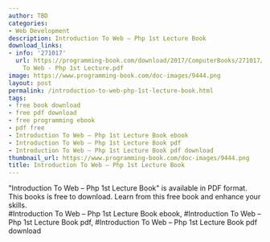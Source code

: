 ```yaml
---
author: TBD
categories:
- Web Development
description: Introduction To Web – Php 1st Lecture Book
download_links:
- info: '271017'
  url: https://programming-book.com/download/2017/ComputerBooks/271017/Introduction
    To Web - Php 1st Lecture.pdf
image: https://www.programming-book.com/doc-images/9444.png
layout: post
permalink: /introduction-to-web-php-1st-lecture-book.html
tags:
- free book download
- free pdf download
- free programming ebook
- pdf free
- Introduction To Web – Php 1st Lecture Book ebook
- Introduction To Web – Php 1st Lecture Book pdf
- Introduction To Web – Php 1st Lecture Book pdf download
thumbnail_url: https://www.programming-book.com/doc-images/9444.png
title: Introduction To Web – Php 1st Lecture Book
---
```


 
<div class="item-desc text-justify">
  "Introduction To Web – Php 1st Lecture Book" is available in PDF format. This books is free to download. Learn from this free book and enhance your skills.
  <br>
  #Introduction To Web – Php 1st Lecture Book ebook, #Introduction To Web – Php 1st Lecture Book pdf, #Introduction To Web – Php 1st Lecture Book pdf download
</div>